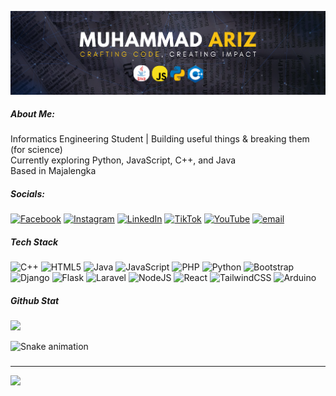 ![Muhammad Ariz](img/dazzle.png)

##### About Me:
Informatics Engineering Student | Building useful things & breaking them (for science)<br>Currently exploring Python, JavaScript, C++, and Java<br>Based in Majalengka

##### Socials:
[![Facebook](https://img.shields.io/badge/Facebook-%231877F2.svg?logo=Facebook&logoColor=white)](https://facebook.com/ariz) [![Instagram](https://img.shields.io/badge/Instagram-%23E4405F.svg?logo=Instagram&logoColor=white)](https://instagram.com/@arizzira) [![LinkedIn](https://img.shields.io/badge/LinkedIn-%230077B5.svg?logo=linkedin&logoColor=white)](https://linkedin.com/in/Muhammad_Ariz) [![TikTok](https://img.shields.io/badge/TikTok-%23000000.svg?logo=TikTok&logoColor=white)](https://tiktok.com/@@arizzira) [![YouTube](https://img.shields.io/badge/YouTube-%23FF0000.svg?logo=YouTube&logoColor=white)](https://youtube.com/@codingforevryone) [![email](https://img.shields.io/badge/Email-D14836?logo=gmail&logoColor=white)](mailto:arizgg6@gmail.com) 

##### Tech Stack
![C++](https://img.shields.io/badge/c++-%2300599C.svg?style=for-the-badge&logo=c%2B%2B&logoColor=white) ![HTML5](https://img.shields.io/badge/html5-%23E34F26.svg?style=for-the-badge&logo=html5&logoColor=white) ![Java](https://img.shields.io/badge/java-%23ED8B00.svg?style=for-the-badge&logo=openjdk&logoColor=white) ![JavaScript](https://img.shields.io/badge/javascript-%23323330.svg?style=for-the-badge&logo=javascript&logoColor=%23F7DF1E) ![PHP](https://img.shields.io/badge/php-%23777BB4.svg?style=for-the-badge&logo=php&logoColor=white) 
![Python](https://img.shields.io/badge/python-3670A0?style=for-the-badge&logo=python&logoColor=ffdd54) ![Bootstrap](https://img.shields.io/badge/bootstrap-%238511FA.svg?style=for-the-badge&logo=bootstrap&logoColor=white) ![Django](https://img.shields.io/badge/django-%23092E20.svg?style=for-the-badge&logo=django&logoColor=white) ![Flask](https://img.shields.io/badge/flask-%23000.svg?style=for-the-badge&logo=flask&logoColor=white) ![Laravel](https://img.shields.io/badge/laravel-%23FF2D20.svg?style=for-the-badge&logo=laravel&logoColor=white) ![NodeJS](https://img.shields.io/badge/node.js-6DA55F?style=for-the-badge&logo=node.js&logoColor=white) ![React](https://img.shields.io/badge/react-%2320232a.svg?style=for-the-badge&logo=react&logoColor=%2361DAFB)
![TailwindCSS](https://img.shields.io/badge/tailwindcss-%2338B2AC.svg?style=for-the-badge&logo=tailwind-css&logoColor=white) ![Arduino](https://img.shields.io/badge/-Arduino-00979D?style=for-the-badge&logo=Arduino&logoColor=white)

##### Github Stat
![](https://github-readme-stats.vercel.app/api/top-langs/?username=arizzira&theme=date_night&hide_border=true&include_all_commits=false&count_private=false&layout=compact)

<img src="https://raw.githubusercontent.com/arizzira/arizzira/output/snake.svg" alt="Snake animation" />

###
---
[![](https://visitcount.itsvg.in/api?id=arizzira&icon=0&color=0)](https://visitcount.itsvg.in)

<!-- Proudly created with GPRM ( https://gprm.itsvg.in ) -->